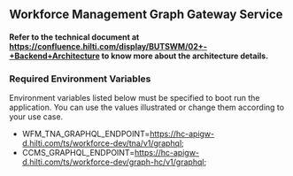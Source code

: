 ## Workforce Management Graph Gateway Service

#### Refer to the technical document at https://confluence.hilti.com/display/BUTSWM/02+-+Backend+Architecture to know more about the architecture details.

### Required Environment Variables

Environment variables listed below must be specified to boot run the application.
You can use the values illustrated or change them according to your use case.

- WFM_TNA_GRAPHQL_ENDPOINT=https://hc-apigw-d.hilti.com/ts/workforce-dev/tna/v1/graphql;
- CCMS_GRAPHQL_ENDPOINT=https://hc-apigw-d.hilti.com/ts/workforce-dev/graph-hc/v1/graphql;
